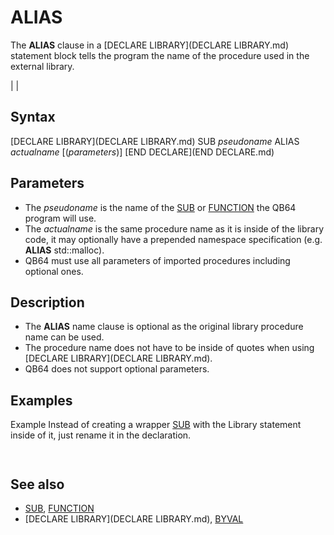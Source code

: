 # ALIAS

The **ALIAS** clause in a [DECLARE LIBRARY](DECLARE LIBRARY.md) statement block tells the program the name of the procedure used in the external library.

  

|  |

## Syntax

[DECLARE LIBRARY](DECLARE LIBRARY.md)
SUB *pseudoname* ALIAS *actualname* [(*parameters*)]
[END DECLARE](END DECLARE.md)
  

## Parameters

* The *pseudoname* is the name of the [SUB](SUB.md) or [FUNCTION](FUNCTION.md) the QB64 program will use.
* The *actualname* is the same procedure name as it is inside of the library code, it may optionally have a prepended namespace specification (e.g. **ALIAS** std::malloc).
* QB64 must use all parameters of imported procedures including optional ones.

  

## Description

* The **ALIAS** name clause is optional as the original library procedure name can be used.
* The procedure name does not have to be inside of quotes when using [DECLARE LIBRARY](DECLARE LIBRARY.md).
* QB64 does not support optional parameters.

  

## Examples

Example
Instead of creating a wrapper [SUB](SUB.md) with the Library statement inside of it, just rename it in the declaration.

``` [DECLARE LIBRARY](DECLARE LIBRARY.md)     [SUB](SUB.md) MouseMove ALIAS glutWarpPointer ([BYVAL](BYVAL.md) xoffset&, [BYVAL](BYVAL.md) yoffset&) [END DECLARE](END DECLARE.md)  [DO UNTIL](DO UNTIL.md) [_SCREENEXISTS](_SCREENEXISTS.md): [LOOP](LOOP.md) [PRINT](PRINT.md) "Hit a key to move the pointer to top left corner..." [SLEEP](SLEEP.md)  MouseMove 1, 1  
```

``` **Explanation**  When a Library procedure is used to represent another procedure name  use **ALIAS** instead of creating a wrapper [SUB](SUB.md). Just place your name for  the procedure first with the actual Library name after **ALIAS**.  
```

  

## See also

* [SUB](SUB.md), [FUNCTION](FUNCTION.md)
* [DECLARE LIBRARY](DECLARE LIBRARY.md), [BYVAL](BYVAL.md)

  
